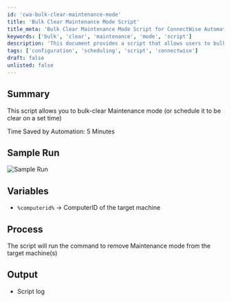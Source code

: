 ```yaml
---
id: 'cwa-bulk-clear-maintenance-mode'
title: 'Bulk Clear Maintenance Mode Script'
title_meta: 'Bulk Clear Maintenance Mode Script for ConnectWise Automate'
keywords: ['bulk', 'clear', 'maintenance', 'mode', 'script']
description: 'This document provides a script that allows users to bulk-clear Maintenance mode or schedule it to be cleared at a set time, saving time in the process. It includes a sample run, variable definitions, and an overview of the output generated by the script.'
tags: ['configuration', 'scheduling', 'script', 'connectwise']
draft: false
unlisted: false
---
```

## Summary

This script allows you to bulk-clear Maintenance mode (or schedule it to be clear on a set time)

Time Saved by Automation: 5 Minutes

## Sample Run

![Sample Run](..\..\..\static\img\Maintenance-Mode---Clear\image_1.png)

## Variables

- `%computerid%` -> ComputerID of the target machine

## Process

The script will run the command to remove Maintenance mode from the target machine(s)

## Output

- Script log


